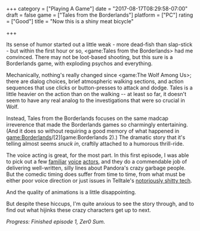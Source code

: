 +++
category = ["Playing A Game"]
date = "2017-08-17T08:29:58-07:00"
draft = false
game = ["Tales from the Borderlands"]
platform = ["PC"]
rating = ["Good"]
title = "Now this is a shiny meat bicycle"

+++

Its sense of humor started out a little weak - more dead-fish than slap-stick - but within the first hour or so, <game:Tales from the Borderlands> had me convinced.  There may not be loot-based shooting, but this sure is a Borderlands game, with exploding psychos and everything.

Mechanically, nothing's really changed since <game:The Wolf Among Us>; there are dialog choices, brief atmospheric walking sections, and action sequences that use clicks or button-presses to attack and dodge.  Tales is a little heavier on the action than on the walking -- at least so far, it doesn't seem to have any real analog to the investigations that were so crucial in Wolf.

Instead, Tales from the Borderlands focuses on the same madcap irreverence that made the Borderlands games so charmingly entertaining.  (And it does so without requiring a good memory of what happened in <game:Borderlands>/[2](game:Borderlands 2).)  The dramatic story that it's telling almost seems <i>snuck in</i>, craftily attached to a humorous thrill-ride.

The voice acting is great, for the most part.  In this first episode, I was able to pick out a few <a href="http://www.imdb.com/name/nm1684869/">familiar</a> <a href="http://www.imdb.com/name/nm0911320/">voice</a> <a href="http://www.imdb.com/name/nm0636046/">actors</a>, and they do a commendable job of delivering well-written, silly lines about Pandora's crazy garbage people.  But the comedic timing does suffer from time to time, from what must be either poor voice direction or just issues in Telltale's <a href="https://www.reddit.com/r/Games/comments/6t95jp/batman_the_telltale_series_receives_22gb_of/">notoriously shitty tech</a>.

And the quality of animations is a little disappointing.

But despite these hiccups, I'm quite anxious to see the story through, and to find out what hijinks these crazy characters get up to next.

<i>Progress: Finished episode 1, Zer0 Sum.</i>
